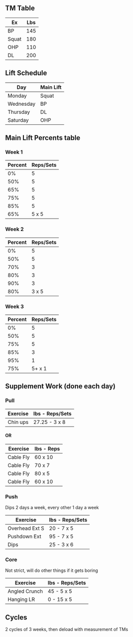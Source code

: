 ## TM Table 
| Ex | Lbs |
|---|---|
| BP | 145 |
| Squat | 180 |
| OHP | 110 |
| DL | 200 |

## Lift Schedule
| Day | Main Lift |
|---|---|
| Monday | Squat |
| Wednesday | BP |
| Thursday | DL |
| Saturday | OHP |

## Main Lift Percents table
### Week 1
| Percent | Reps/Sets |
|---|---|
| 0% | 5 |
| 50% | 5 |
| 65% | 5 |
| 75% | 5 |
| 85% | 5 |
| 65% | 5 x 5 |

### Week 2
| Percent | Reps/Sets |
|---|---|
| 0% | 5 |
| 50% | 5 |
| 70% | 3 |
| 80% | 3 |
| 90% | 3 |
| 80% | 3 x 5 |

### Week 3
| Percent | Reps/Sets |
|---|---|
| 0% | 5 |
| 50% | 5 |
| 75% | 5 |
| 85% | 3 |
| 95% | 1 |
| 75% | 5+ x 1 |

## Supplement Work (done each day)
### Pull

| Exercise | lbs - Reps/Sets |
|---|---|
| Chin ups | 27.25 - 3 x 8 |

#### OR 

| Exercise | lbs - Reps |
|---|---|
| Cable Fly | 60 x 10 |
| Cable Fly  | 70 x 7 |
| Cable Fly | 80 x 5 |
| Cable Fly | 60 x 10 |

### Push
Dips 2 days a week, every other 1 day a week

| Exercise | lbs - Reps/Sets |
|---|---|
| Overhead Ext S | 20 - 7 x 5 |
| Pushdown Ext | 95 - 7 x 5 |
| Dips | 25 - 3 x 6 

### Core
Not strict, will do other things if it gets boring

| Exercise | lbs - Reps/Sets |
|---|---|
| Angled Crunch | 45 - 5 x 5 |
| Hanging LR | 0 - 15 x 5 |

## Cycles
2 cycles of 3 weeks, then deload with measurement of TMs


